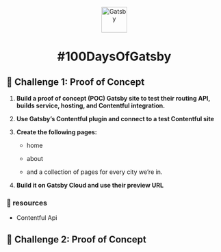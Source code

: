 <p align="center">
  <a href="https://www.gatsbyjs.com/?utm_source=starter&utm_medium=readme&utm_campaign=minimal-starter">
    <img alt="Gatsby" src="https://www.gatsbyjs.com/Gatsby-Monogram.svg" width="60" />
  </a>
</p>
<h1 align="center">
  #100DaysOfGatsby
</h1>

## 🚀 Challenge 1: Proof of Concept

1.  **Build a proof of concept (POC) Gatsby site to test their routing API, builds service, hosting, and Contentful integration.**

2.  **Use Gatsby’s Contentful plugin and connect to a test Contentful site**

3.  **Create the following pages:**

    - home

    - about

    - and a collection of pages for every city we’re in.
    
4.  **Build it on Gatsby Cloud and use their preview URL**

### 🚀 resources
  
  - Contentful Api

## 🚀 Challenge 2: Proof of Concept
